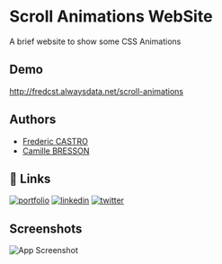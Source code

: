 
# Scroll Animations WebSite

A brief website to show some CSS Animations




## Demo

http://fredcst.alwaysdata.net/scroll-animations


## Authors

- [Frederic CASTRO](https://www.github.com/fredcst)
- [Camille BRESSON](https://www.linkedin.com/in/camille-bresson-70b250182?miniProfileUrn=urn%3Ali%3Afs_miniProfile%3AACoAACsbUPsBADNbmVBw5kNPTBWPEAJaN_T7AO4&lipi=urn%3Ali%3Apage%3Ad_flagship3_search_srp_all%3BBJO8zsWjQiqsO4ONPy4scA%3D%3D)


## 🔗 Links
[![portfolio](https://img.shields.io/badge/my_portfolio-000?style=for-the-badge&logo=ko-fi&logoColor=white)](https://katherineoelsner.com/)
[![linkedin](https://img.shields.io/badge/linkedin-0A66C2?style=for-the-badge&logo=linkedin&logoColor=white)](https://www.linkedin.com/)
[![twitter](https://img.shields.io/badge/twitter-1DA1F2?style=for-the-badge&logo=twitter&logoColor=white)](https://twitter.com/)


## Screenshots

![App Screenshot](https://via.placeholder.com/468x300?text=App+Screenshot+Here)

